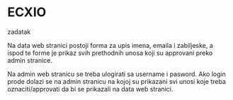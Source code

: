 # ECXIO
zadatak

Na data web stranici postoji forma za upis imena, emaila i zabiljeske, a ispod te forme je prikaz svih 
prethodnih unosa koji su approvani preko admin stranice. 

Na admin web stranicu se treba ulogirati sa username i pasword. Ako login prode dolazi se na admin stranicu 
na kojoj su prikazani svi unosi koje treba oznaciti/approvati da bi se prikazali na data web stranici.
